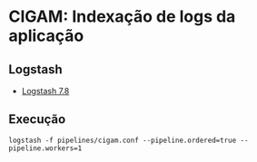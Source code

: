 # CIGAM: Indexação de logs da aplicação

## Logstash

-   [Logstash 7.8](https://artifacts.elastic.co/downloads/logstash/logstash-7.8.0.tar.gz)

## Execução

```
logstash -f pipelines/cigam.conf --pipeline.ordered=true --pipeline.workers=1
```

